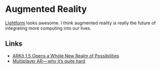 # Augmented Reality

[Lightform](https://lightform.com/) looks awesome. I think augmented reality is really the future of integrating more computing into our lives.

## Links

- [ARKit 1.5 Opens a Whole New Realm of Possibilities](https://www.macstories.net/ios/arkit-15-opens-a-whole-new-realm-of-possibilities/)
- [Multiplayer AR — why it’s quite hard](https://medium.com/6d-ai/multiplayer-ar-why-its-quite-hard-43efdb378418)
